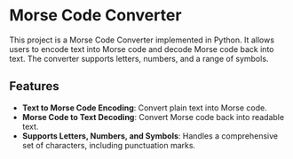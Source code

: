 # Morse Code Converter

This project is a Morse Code Converter implemented in Python. It allows users to encode text into Morse code and decode Morse code back into text. The converter supports letters, numbers, and a range of symbols.

## Features

- **Text to Morse Code Encoding**: Convert plain text into Morse code.
- **Morse Code to Text Decoding**: Convert Morse code back into readable text.
- **Supports Letters, Numbers, and Symbols**: Handles a comprehensive set of characters, including punctuation marks.
